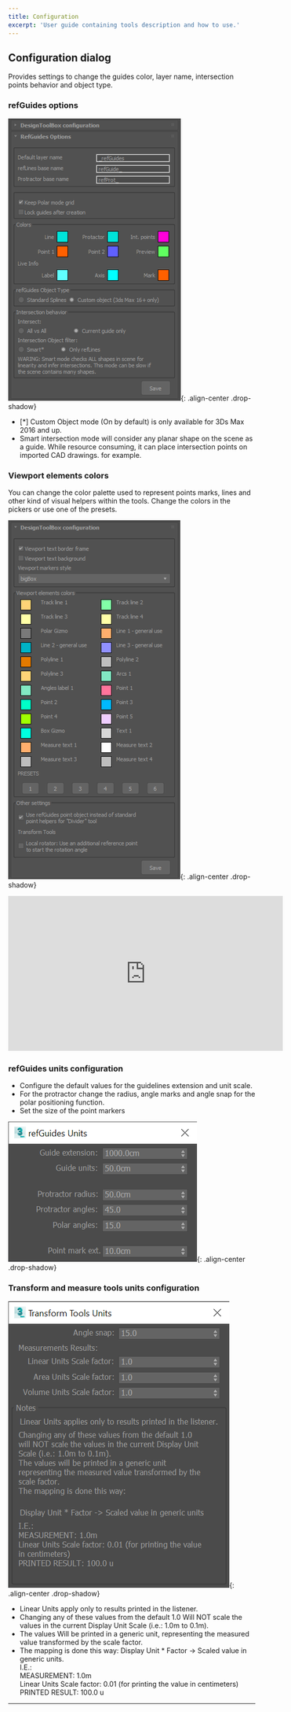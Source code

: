 ```yaml
---
title: Configuration
excerpt: 'User guide containing tools description and how to use.'
---
```


## Configuration dialog

Provides settings to change the guides color, layer name, intersection points behavior and object type.

### refGuides options

![refguides-cfg](/assets/images/ui/rGoptions.png){: .align-center .drop-shadow}

- [*] Custom Object mode (On by default) is only available for 3Ds Max 2016 and up.
- Smart intersection mode will consider any planar shape on the scene as a guide. While resource consuming, it can place intersection points on imported CAD drawings. for example.

### Viewport elements colors

You can change the color palette used to represent points marks, lines and other kind of visual helpers within the tools. Change the colors in the pickers or use one of the presets.

![designtoolbox-cfg](/assets/images/ui/dstlbx_cfg.png){: .align-center .drop-shadow}

<div class="responsive-video-container"><iframe width="560" height="315" src="https://www.youtube.com/embed/Peh68BRbEiQ" frameborder="0" allowfullscreen></iframe></div>

### refGuides units configuration

- Configure the default values for the guidelines extension and unit scale.
- For the protractor change the radius, angle marks and angle snap for the polar positioning function.
- Set the size of the point markers

![rg-units](/assets/images/ui/refguides-units.png){: .align-center .drop-shadow}

### Transform and measure tools units configuration

![ds-units](/assets/images/ui/dstlbx-units.png){: .align-center .drop-shadow}

- Linear Units apply only to results printed in the listener.
- Changing any of these values from the default 1.0 Will NOT scale the values in the current Display Unit Scale (i.e.: 1.0m to 0.1m).
- The values Will be printed in a generic unit, representing the measured value transformed by the scale factor.
- The mapping is done this way: Display Unit * Factor -> Scaled value in generic units.  
  I.E.:  
  MEASUREMENT: 1.0m  
  Linear Units Scale factor: 0.01 (for printing the value in centimeters)  
  PRINTED RESULT: 100.0 u

---
